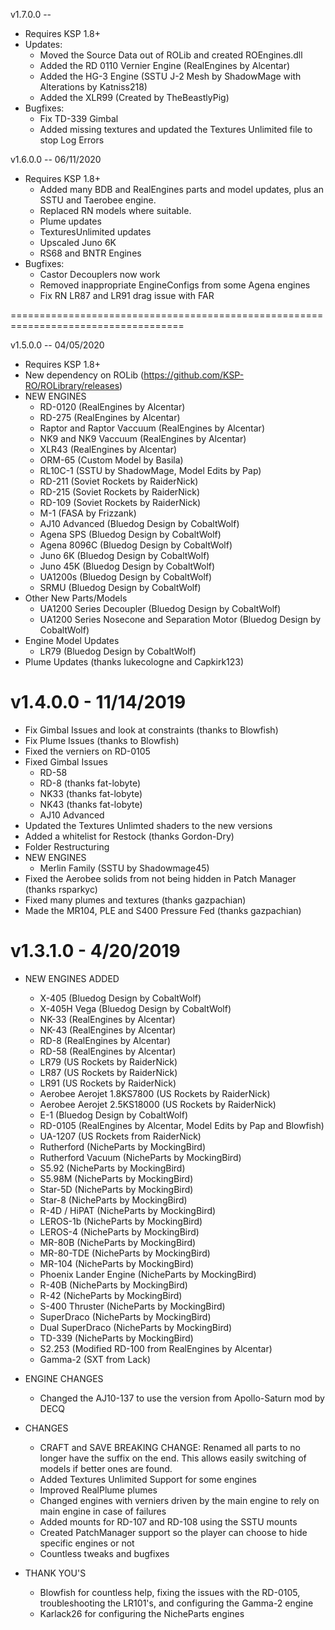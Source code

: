 v1.7.0.0 -- 
* Requires KSP 1.8+
* Updates:
	* Moved the Source Data out of ROLib and created ROEngines.dll
	* Added the RD 0110 Vernier Engine (RealEngines by Alcentar)
	* Added the HG-3 Engine (SSTU J-2 Mesh by ShadowMage with Alterations by Katniss218)
	* Added the XLR99 (Created by TheBeastlyPig)
* Bugfixes:
	* Fix TD-339 Gimbal
	* Added missing textures and updated the Textures Unlimited file to stop Log Errors

v1.6.0.0 -- 06/11/2020
* Requires KSP 1.8+
	* Added many BDB and RealEngines parts and model updates, plus an SSTU and Taerobee engine.
	* Replaced RN models where suitable.
	* Plume updates
	* TexturesUnlimited updates
	* Upscaled Juno 6K
	* RS68 and BNTR Engines
* Bugfixes:
	* Castor Decouplers now work
	* Removed inappropriate EngineConfigs from some Agena engines
	* Fix RN LR87 and LR91 drag issue with FAR

====================================================================================

v1.5.0.0 -- 04/05/2020
* Requires KSP 1.8+
* New dependency on ROLib (https://github.com/KSP-RO/ROLibrary/releases)
* NEW ENGINES
	* RD-0120 (RealEngines by Alcentar)
	* RD-275 (RealEngines by Alcentar)
	* Raptor and Raptor Vaccuum (RealEngines by Alcentar)
	* NK9 and NK9 Vaccuum (RealEngines by Alcentar)
	* XLR43 (RealEngines by Alcentar)
	* ORM-65 (Custom Model by Basila)
	* RL10C-1 (SSTU by ShadowMage, Model Edits by Pap)
	* RD-211 (Soviet Rockets by RaiderNick)
	* RD-215 (Soviet Rockets by RaiderNick)
	* RD-109 (Soviet Rockets by RaiderNick)
	* M-1 (FASA by Frizzank)
	* AJ10 Advanced (Bluedog Design by CobaltWolf)
	* Agena SPS (Bluedog Design by CobaltWolf)
	* Agena 8096C (Bluedog Design by CobaltWolf)
	* Juno 6K (Bluedog Design by CobaltWolf)
	* Juno 45K (Bluedog Design by CobaltWolf)
	* UA1200s (Bluedog Design by CobaltWolf)
	* SRMU (Bluedog Design by CobaltWolf)
* Other New Parts/Models
	* UA1200 Series Decoupler (Bluedog Design by CobaltWolf)
	* UA1200 Series Nosecone and Separation Motor (Bluedog Design by CobaltWolf)
* Engine Model Updates
	* LR79 (Bluedog Design by CobaltWolf)
* Plume Updates (thanks lukecologne and Capkirk123)



v1.4.0.0 - 11/14/2019
=====================================================================================
* Fix Gimbal Issues and look at constraints (thanks to Blowfish)
* Fix Plume Issues (thanks to Blowfish)
* Fixed the verniers on RD-0105
* Fixed Gimbal Issues
	* RD-58
	* RD-8 (thanks fat-lobyte)
	* NK33 (thanks fat-lobyte)
	* NK43 (thanks fat-lobyte)
	* AJ10 Advanced
* Updated the Textures Unlimted shaders to the new versions
* Added a whitelist for Restock (thanks Gordon-Dry)
* Folder Restructuring
* NEW ENGINES
	* Merlin Family (SSTU by Shadowmage45)
* Fixed the Aerobee solids from not being hidden in Patch Manager (thanks rsparkyc)
* Fixed many plumes and textures (thanks gazpachian)
* Made the MR104, PLE and S400 Pressure Fed (thanks gazpachian)



v1.3.1.0 - 4/20/2019
=====================================================================================
* NEW ENGINES ADDED
	* X-405 (Bluedog Design by CobaltWolf)
	* X-405H Vega (Bluedog Design by CobaltWolf)
	* NK-33 (RealEngines by Alcentar)
	* NK-43 (RealEngines by Alcentar)
	* RD-8 (RealEngines by Alcentar)
	* RD-58 (RealEngines by Alcentar)
	* LR79 (US Rockets by RaiderNick)
	* LR87 (US Rockets by RaiderNick)
	* LR91 (US Rockets by RaiderNick)
	* Aerobee Aerojet 1.8KS7800 (US Rockets by RaiderNick)
	* Aerobee Aerojet 2.5KS18000 (US Rockets by RaiderNick)
	* E-1 (Bluedog Design by CobaltWolf)
	* RD-0105 (RealEngines by Alcentar, Model Edits by Pap and Blowfish)
	* UA-1207 (US Rockets from RaiderNick)
	* Rutherford (NicheParts by MockingBird)
	* Rutherford Vacuum (NicheParts by MockingBird)
	* S5.92 (NicheParts by MockingBird)
	* S5.98M (NicheParts by MockingBird)
	* Star-5D (NicheParts by MockingBird)
	* Star-8 (NicheParts by MockingBird)
	* R-4D / HiPAT (NicheParts by MockingBird)
	* LEROS-1b (NicheParts by MockingBird)
	* LEROS-4 (NicheParts by MockingBird)
	* MR-80B (NicheParts by MockingBird)
	* MR-80-TDE (NicheParts by MockingBird)
	* MR-104 (NicheParts by MockingBird)
	* Phoenix Lander Engine (NicheParts by MockingBird)
	* R-40B (NicheParts by MockingBird)
	* R-42 (NicheParts by MockingBird)
	* S-400 Thruster (NicheParts by MockingBird)
	* SuperDraco (NicheParts by MockingBird)
	* Dual SuperDraco (NicheParts by MockingBird)
	* TD-339 (NicheParts by MockingBird)
	* S2.253 (Modified RD-100 from RealEngines by Alcentar)
	* Gamma-2 (SXT from Lack)

* ENGINE CHANGES
	* Changed the AJ10-137 to use the version from Apollo-Saturn mod by DECQ
	
* CHANGES
	* CRAFT and SAVE BREAKING CHANGE: Renamed all parts to no longer have the suffix on the end. This allows easily switching of models if better ones are found.
	* Added Textures Unlimited Support for some engines
	* Improved RealPlume plumes
	* Changed engines with verniers driven by the main engine to rely on main engine in case of failures
	* Added mounts for RD-107 and RD-108 using the SSTU mounts
	* Created PatchManager support so the player can choose to hide specific engines or not
	* Countless tweaks and bugfixes
	
* THANK YOU'S
	* Blowfish for countless help, fixing the issues with the RD-0105, troubleshooting the LR101's, and configuring the Gamma-2 engine
	* Karlack26 for configuring the NicheParts engines
